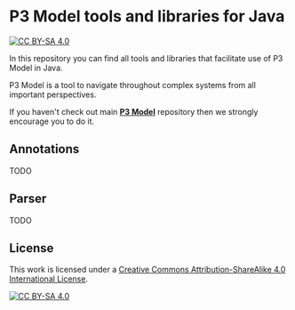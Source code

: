 # P3 Model tools and libraries for Java

[![CC BY-SA 4.0][cc-by-sa-shield]][cc-by-sa]

In this repository you can find all tools and libraries that facilitate use of P3 Model in Java.

P3 Model is a tool to navigate throughout complex systems from all important perspectives.

If you haven't check out main [**P3 Model**](https://github.com/P3-model/P3-model) repository then we strongly encourage you to do it.

## Annotations

TODO

## Parser

TODO

## License

This work is licensed under a
[Creative Commons Attribution-ShareAlike 4.0 International License][cc-by-sa].

[![CC BY-SA 4.0][cc-by-sa-image]][cc-by-sa]

[cc-by-sa]: http://creativecommons.org/licenses/by-sa/4.0/
[cc-by-sa-image]: https://licensebuttons.net/l/by-sa/4.0/88x31.png
[cc-by-sa-shield]: https://img.shields.io/badge/License-CC%20BY--SA%204.0-lightgrey.svg
